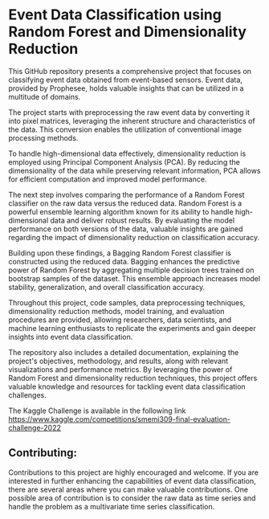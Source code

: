 # Event Data Classification using Random Forest and Dimensionality Reduction

This GitHub repository presents a comprehensive project that focuses on classifying event data obtained from event-based sensors. Event data, provided by Prophesee, holds valuable insights that can be utilized in a multitude of domains.

The project starts with preprocessing the raw event data by converting it into pixel matrices, leveraging the inherent structure and characteristics of the data. This conversion enables the utilization of conventional image processing methods.

To handle high-dimensional data effectively, dimensionality reduction is employed using Principal Component Analysis (PCA). By reducing the dimensionality of the data while preserving relevant information, PCA allows for efficient computation and improved model performance.

The next step involves comparing the performance of a Random Forest classifier on the raw data versus the reduced data. Random Forest is a powerful ensemble learning algorithm known for its ability to handle high-dimensional data and deliver robust results. By evaluating the model performance on both versions of the data, valuable insights are gained regarding the impact of dimensionality reduction on classification accuracy.

Building upon these findings, a Bagging Random Forest classifier is constructed using the reduced data. Bagging enhances the predictive power of Random Forest by aggregating multiple decision trees trained on bootstrap samples of the dataset. This ensemble approach increases model stability, generalization, and overall classification accuracy.

Throughout this project, code samples, data preprocessing techniques, dimensionality reduction methods, model training, and evaluation procedures are provided, allowing researchers, data scientists, and machine learning enthusiasts to replicate the experiments and gain deeper insights into event data classification.

The repository also includes a detailed documentation, explaining the project's objectives, methodology, and results, along with relevant visualizations and performance metrics. By leveraging the power of Random Forest and dimensionality reduction techniques, this project offers valuable knowledge and resources for tackling event data classification challenges.

The Kaggle Challenge is available in the following link https://www.kaggle.com/competitions/smemi309-final-evaluation-challenge-2022

## Contributing:
Contributions to this project are highly encouraged and welcome. If you are interested in further enhancing the capabilities of event data classification, there are several areas where you can make valuable contributions. One possible area of contribution is to consider the raw data as time series and handle the problem as a multivariate time series classification.